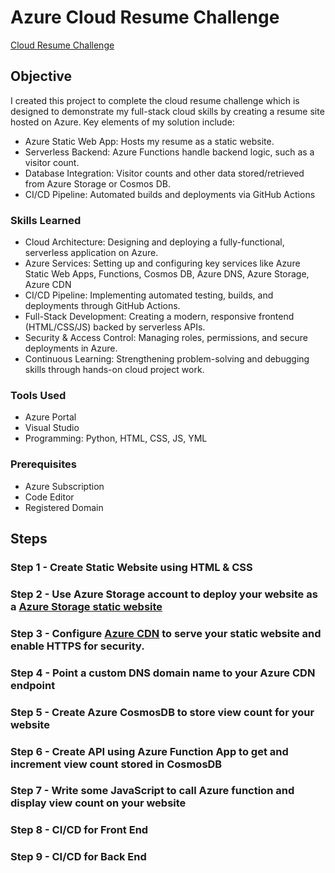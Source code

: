 # Azure Cloud Resume Challenge
[Cloud Resume Challenge ](https://cloudresumechallenge.dev/docs/the-challenge/azure/)

## Objective
I created this project to complete the cloud resume challenge which is designed to demonstrate my full-stack cloud skills by creating a resume site hosted on Azure. Key elements of my solution include:
- Azure Static Web App: Hosts my resume as a static website.
- Serverless Backend: Azure Functions handle backend logic, such as a visitor count.
- Database Integration: Visitor counts and other data stored/retrieved from Azure Storage or Cosmos DB.
- CI/CD Pipeline: Automated builds and deployments via GitHub Actions

### Skills Learned

- Cloud Architecture: Designing and deploying a fully-functional, serverless application on Azure.
- Azure Services: Setting up and configuring key services like Azure Static Web Apps, Functions, Cosmos DB, Azure DNS, Azure Storage, Azure CDN
- CI/CD Pipeline: Implementing automated testing, builds, and deployments through GitHub Actions.
- Full-Stack Development: Creating a modern, responsive frontend (HTML/CSS/JS) backed by serverless APIs.
- Security & Access Control: Managing roles, permissions, and secure deployments in Azure.
- Continuous Learning: Strengthening problem-solving and debugging skills through hands-on cloud project work.

### Tools Used

- Azure Portal
- Visual Studio
- Programming: Python, HTML, CSS, JS, YML

### Prerequisites 

- Azure Subscription
- Code Editor
- Registered Domain

## Steps
### Step 1 - Create Static Website using HTML & CSS

### Step 2 - Use Azure Storage account to deploy your website as a [Azure Storage static website](https://learn.microsoft.com/en-us/azure/storage/blobs/storage-blob-static-website)

### Step 3 - Configure [Azure CDN](https://learn.microsoft.com/en-us/azure/storage/blobs/storage-custom-domain-name?tabs=azure-portal#map-a-custom-domain-with-https-enabled) to serve your static website and enable HTTPS for security.

### Step 4 - Point a custom DNS domain name to your Azure CDN endpoint

### Step 5 - Create Azure CosmosDB to store view count for your website

### Step 6 - Create API using Azure Function App to get and increment view count stored in CosmosDB

### Step 7 - Write some JavaScript to call Azure function and display view count on your website

### Step 8 - CI/CD for Front End

### Step 9 - CI/CD for Back End









